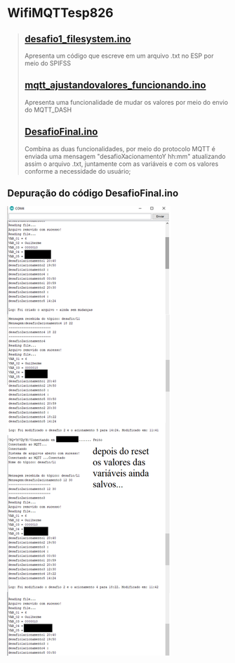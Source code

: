 # WifiMQTTesp826

> ## [desafio1_filesystem.ino](https://github.com/Guithublherme/WifiMQTTesp8266/blob/main/Desafio1/desafio1_filesystem.ino) 
> Apresenta um código que escreve em um arquivo .txt no ESP por meio do SPIFSS
>
> ## [mqtt_ajustandovalores_funcionando.ino](https://github.com/Guithublherme/WifiMQTTesp8266/blob/main/Desafio2/mqtt_ajustandovalores_funcionando.ino) 
> Apresenta uma funcionalidade de mudar os valores por meio do envio do MQTT_DASH 
>
> ## [DesafioFinal.ino](https://github.com/Guithublherme/WifiMQTTesp8266/blob/main/DesafioFinalizado.ino) 
> Combina as duas funcionalidades, por meio do protocolo MQTT é enviada uma mensagem "desafioXacionamentoY hh:mm" atualizando assim o arquivo .txt, juntamente com as variáveis e com os valores conforme a necessidade do usuário;


## Depuração do código DesafioFinal.ino

![](https://github.com/Guithublherme/WifiMQTTesp8266/blob/main/teste_portaSerial.png)
